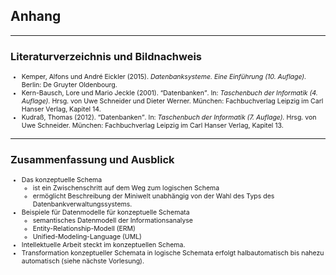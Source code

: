 ## Anhang

---

### Literaturverzeichnis und Bildnachweis

<ul style="font-size: 0.75em">
    <li>
        Kemper, Alfons und André Eickler (2015).
        <em>Datenbanksysteme. Eine Einführung (10. Auflage).</em>
        Berlin: De Gruyter Oldenbourg.
    </li>
    <li>
        Kern-Bausch, Lore und Mario Jeckle (2001).
        <q style="font-style: normal">Datenbanken</q>.
        In: <em>Taschenbuch der Informatik (4. Auflage).</em>
        Hrsg. von Uwe Schneider und Dieter Werner.
        München: Fachbuchverlag Leipzig im Carl Hanser Verlag,
        Kapitel 14.
    </li>
    <li>
        Kudraß, Thomas (2012).
        <q style="font-style: normal">Datenbanken</q>.
        In: <em>Taschenbuch der Informatik (7. Auflage).</em>
        Hrsg. von Uwe Schneider.
        München: Fachbuchverlag Leipzig im Carl Hanser Verlag,
        Kapitel 13.
    </li>
</ul>

---

### Zusammenfassung und Ausblick

<ul style="font-size: 0.75em">
  <li>
    Das konzeptuelle Schema
    <ul>
      <li>ist ein Zwischenschritt auf dem Weg zum logischen Schema</li>
      <li>ermöglicht Beschreibung der Miniwelt unabhängig von der Wahl des Typs des Datenbankverwaltungssystems.</li>
    </ul>
  </li>
  <li class="fragment">
    Beispiele für Datenmodelle für konzeptuelle Schemata
    <ul>
      <li>semantisches Datenmodell der Informationsanalyse</li>
      <li>Entity-Relationship-Modell (ERM)</li>
      <li>Unified-Modeling-Language (UML)</li>
    </ul>
  </li>
  <li class="fragment">
    Intellektuelle Arbeit steckt im konzeptuellen Schema.
  </li>
  <li class="fragment">
    Transformation konzeptueller Schemata in logische Schemata erfolgt halbautomatisch bis nahezu automatisch
    (siehe nächste Vorlesung).
  </li>
</ul>

